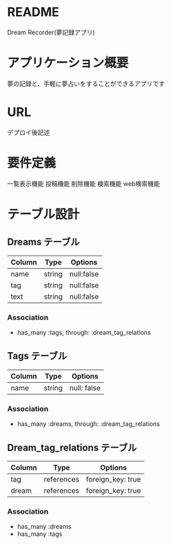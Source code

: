 # README
Dream Recorder(夢記録アプリ)

# アプリケーション概要
夢の記録と、手軽に夢占いをすることができるアプリです

# URL
デプロイ後記述

# 要件定義
一覧表示機能
投稿機能
削除機能
検索機能
web検索機能 

# テーブル設計

## Dreams テーブル
| Column   | Type    |Options                    |
| -------- | ------- | ------------------------- |
| name     | string  | null:false                |
| tag      | string  | null:false                |
| text     | string  | null:false                |


### Association
- has_many :tags, through: :dream_tag_relations

## Tags テーブル
| Column        | Type       | Options     |
| ------------- | ---------- | ----------- |
| name          | string     | null: false |

### Association
- has_many :dreams, through: :dream_tag_relations


## Dream_tag_relations テーブル
| Column       | Type       | Options           |
| ------------ | ---------- | ----------------- |
| tag          | references | foreign_key: true |
| dream        | references | foreign_key: true |

### Association
- has_many :dreams
- has_many :tags
